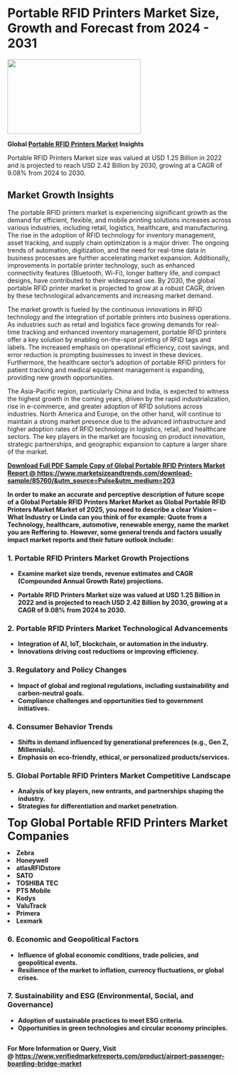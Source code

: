 <H1>Portable RFID Printers Market Size, Growth and Forecast from 2024 - 2031</H1><img class="aligncenter size-medium wp-image-584254" src="https://thirdeyenews.in/wp-content/uploads/2024/09/Global-Market-Research-300x168.jpeg" alt="" width="300" height="168" /><p><strong>Global&nbsp;<a href="https://www.marketsizeandtrends.com/download-sample/85760/&amp;utm_source=Pulse&amp;utm_medium=203">Portable RFID Printers Market</a> Insights</strong></p><p>Portable RFID Printers Market size was valued at USD 1.25 Billion in 2022 and is projected to reach USD 2.42 Billion by 2030, growing at a CAGR of 9.08% from 2024 to 2030.</p><p><h2>Market Growth Insights</h2> <p>The portable RFID printers market is experiencing significant growth as the demand for efficient, flexible, and mobile printing solutions increases across various industries, including retail, logistics, healthcare, and manufacturing. The rise in the adoption of RFID technology for inventory management, asset tracking, and supply chain optimization is a major driver. The ongoing trends of automation, digitization, and the need for real-time data in business processes are further accelerating market expansion. Additionally, improvements in portable printer technology, such as enhanced connectivity features (Bluetooth, Wi-Fi), longer battery life, and compact designs, have contributed to their widespread use. By 2030, the global portable RFID printer market is projected to grow at a robust CAGR, driven by these technological advancements and increasing market demand.</p> <p><strong><a href="#"></a></strong></p> <p>The market growth is fueled by the continuous innovations in RFID technology and the integration of portable printers into business operations. As industries such as retail and logistics face growing demands for real-time tracking and enhanced inventory management, portable RFID printers offer a key solution by enabling on-the-spot printing of RFID tags and labels. The increased emphasis on operational efficiency, cost savings, and error reduction is prompting businesses to invest in these devices. Furthermore, the healthcare sector’s adoption of portable RFID printers for patient tracking and medical equipment management is expanding, providing new growth opportunities.</p> <p>The Asia-Pacific region, particularly China and India, is expected to witness the highest growth in the coming years, driven by the rapid industrialization, rise in e-commerce, and greater adoption of RFID solutions across industries. North America and Europe, on the other hand, will continue to maintain a strong market presence due to the advanced infrastructure and higher adoption rates of RFID technology in logistics, retail, and healthcare sectors. The key players in the market are focusing on product innovation, strategic partnerships, and geographic expansion to capture a larger share of the market.</p> <p><strong><a href="#"></p><p><span class=""><strong>Download Full PDF Sample Copy of Global Portable RFID Printers Market Report</strong> @ <a href="https://www.marketsizeandtrends.com/download-sample/85760/&amp;utm_source=Pulse&amp;utm_medium=203" target="_blank">https://www.marketsizeandtrends.com/download-sample/85760/&amp;utm_source=Pulse&amp;utm_medium=203</a></span></p><p>In order to make an accurate and perceptive description of future scope of a Global&nbsp;Portable RFID Printers Market Market as Global&nbsp;Portable RFID Printers Market Market of 2025, you need to describe a clear Vision &ndash; What Industry or Linda can you think of for example: Quote from a Technology, healthcare, automotive, renewable energy, name the market you are Reffering to. However, some general trends and factors usually impact market reports and their future outlook include:</p><h3>1.&nbsp;<strong>Portable RFID Printers Market Growth Projections</strong></h3><ul><li>Examine market size trends, revenue estimates and CAGR (Compounded Annual Growth Rate) projections.</li><li><p>Portable RFID Printers Market size was valued at USD 1.25 Billion in 2022 and is projected to reach USD 2.42 Billion by 2030, growing at a CAGR of 9.08% from 2024 to 2030.</p></li></ul><h3>2.&nbsp;<strong>Portable RFID Printers Market Technological Advancements</strong></h3><ul><li>Integration of AI, IoT, blockchain, or automation in the industry.</li><li>Innovations driving cost reductions or improving efficiency.</li></ul><h3>3.&nbsp;<strong>Regulatory and Policy Changes</strong></h3><ul><li>Impact of global and regional regulations, including sustainability and carbon-neutral goals.</li><li>Compliance challenges and opportunities tied to government initiatives.</li></ul><h3>4.&nbsp;<strong>Consumer Behavior Trends</strong></h3><ul><li>Shifts in demand influenced by generational preferences (e.g., Gen Z, Millennials).</li><li>Emphasis on eco-friendly, ethical, or personalized products/services.</li></ul><h3>5.&nbsp;<strong>Global Portable RFID Printers Market Competitive Landscape</strong></h3><ul><li>Analysis of key players, new entrants, and partnerships shaping the industry.</li><li>Strategies for differentiation and market penetration.</li></ul><p data-pm-slice="1 1 []"><span style="color: inherit; font-family: inherit; font-size: 25px;">Top Global Portable RFID Printers Market Companies</span></p><div class="" data-test-id=""><p><li>Zebra</li><li> Honeywell</li><li> atlasRFIDstore</li><li> SATO</li><li> TOSHIBA TEC</li><li> PTS Mobile</li><li> Kodys</li><li> ValuTrack</li><li> Primera</li><li> Lexmark</li></p></div><h3>6.&nbsp;<strong>Economic and Geopolitical Factors</strong></h3><ul><li>Influence of global economic conditions, trade policies, and geopolitical events.</li><li>Resilience of the market to inflation, currency fluctuations, or global crises.</li></ul><h3>7.&nbsp;<strong>Sustainability and ESG (Environmental, Social, and Governance)</strong></h3><ul><li>Adoption of sustainable practices to meet ESG criteria.</li><li>Opportunities in green technologies and circular economy principles.</li></ul><h2><strong style="font-size: 14px;">For More Information or Query, Visit @&nbsp;</strong><a style="background-color: #ffffff; font-size: 14px;" href="https://www.marketsizeandtrends.com/report/portable-rfid-printers-market/" target="_blank">https://www.verifiedmarketreports.com/product/airport-passenger-boarding-bridge-market</a></h2>
